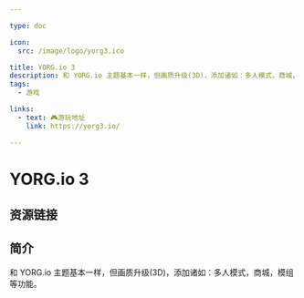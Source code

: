 ```yaml
---

type: doc

icon:
  src: /image/logo/yorg3.ico

title: YORG.io 3
description: 和 YORG.io 主题基本一样，但画质升级(3D)，添加诸如：多人模式，商城，模组等功能。
tags:
  - 游戏

links:
  - text: 🎮游玩地址
    link: https://yorg3.io/

---
```


<ShowLogo />

# YORG.io 3

<ShowTags />

<ShowBreadcrumb />

## 资源链接

<ShowLinks />

## 简介

和 YORG.io 主题基本一样，但画质升级(3D)，添加诸如：多人模式，商城，模组等功能。
